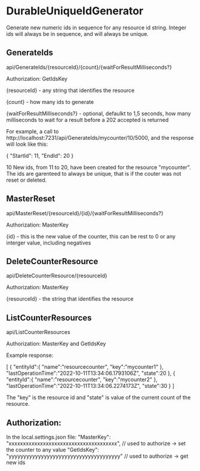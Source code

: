 # DurableUniqueIdGenerator
Generate new numeric ids in sequence for any resource id string. Integer ids will always be in sequence, and will always be unique.

## GenerateIds

api/GenerateIds/{resourceId}/{count}/{waitForResultMilliseconds?}

Authorization: GetIdsKey

{resourceId} - any string that identifies the resource

{count} - how many ids to generate

{waitForResultMilliseconds?} - optional, defaulkt to 1,5 seconds, how many milliseconds to wait for a result before a 202 accepted is returned

For example, a call to http://localhost:7231/api/GenerateIds/mycounter/10/5000, and the response will look like this:

{
    "StartId": 11,
    "EndId": 20
}

10 New ids, from 11 to 20, have been created for the resource "mycounter". The ids are garenteed to always be unique, that is if the couter was not reset or deleted.

## MasterReset

api/MasterReset/{resourceId}/{id}/{waitForResultMilliseconds?}

Authorization: MasterKey

{id} - this is the new value of the counter, this can be rest to 0 or any interger value, including negatives

## DeleteCounterResource

api/DeleteCounterResource/{resourceId}

Authorization: MasterKey

{resourceId} - the string that identifies the resource

## ListCounterResources

api/ListCounterResources

Authorization: MasterKey and GetIdsKey

Example response:

[
   {
      "entityId":{
         "name":"resourcecounter",
         "key":"mycounter1"
      },
      "lastOperationTime":"2022-10-11T13:34:06.1793106Z",
      "state":20
   },
   {
      "entityId":{
         "name":"resourcecounter",
         "key":"mycounter2"
      },
      "lastOperationTime":"2022-10-11T13:34:06.2274173Z",
      "state":30
   }
]

The "key" is the resource id and "state" is value of the current count of the resource.

## Authorization:

In the local.settings.json file:
    "MasterKey": "xxxxxxxxxxxxxxxxxxxxxxxxxxxxxxxxxxxxxx", // used to authorize -> set the counter to any value
    "GetIdsKey": "yyyyyyyyyyyyyyyyyyyyyyyyyyyyyyyyyyyyyy" // used to authorize -> get new ids
